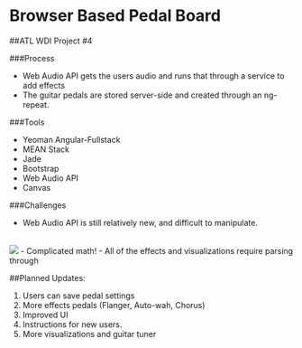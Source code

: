 # Browser Based Pedal Board
##ATL WDI Project #4


###Process
  - Web Audio API gets the users audio and runs that through a service to add effects
  - The guitar pedals are stored server-side and created through an ng-repeat.

###Tools
 - Yeoman Angular-Fullstack
 - MEAN Stack
 - Jade
 - Bootstrap
 - Web Audio API
 - Canvas

###Challenges
 - Web Audio API is still relatively new, and difficult to manipulate.
 <br>
<img src='http://i.imgur.com/dUo8tbX.png'>
 - Complicated math!
   - All of the effects and visualizations require parsing through

##Planned Updates:
 1. Users can save pedal settings
 2. More effects pedals (Flanger, Auto-wah, Chorus)
 3. Improved UI
 4. Instructions for new users.
 5. More visualizations and guitar tuner
